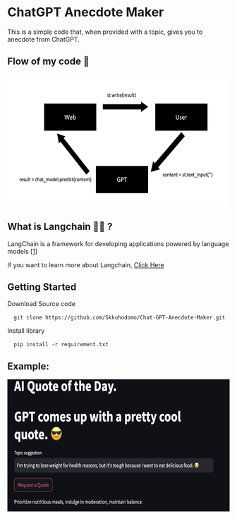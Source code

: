 # ChatGPT Anecdote Maker

This is a simple code that, when provided with a topic, gives you to anecdote from ChatGPT.
## Flow of my code 🦭

<img
  src="Images/4.png"
  width="700"
  height="300"
/>


## What is Langchain 🦜️🔗 ? 

LangChain is a framework for developing applications powered by language models [[1]]



If you want to learn more about Langchain, [Click Here](https://python.langchain.com/docs/get_started/introduction)



## Getting Started

Download Source code 
```
  git clone https://github.com/Skkuhodomo/Chat-GPT-Anecdote-Maker.git
```
</pre>

Install library
```
  pip install -r requirement.txt
```

## Example: 
<img
  src="Images/3.png"
  width="700"
  height="300"
/>


  [1]: https://python.langchain.com/docs/get_started/introduction

